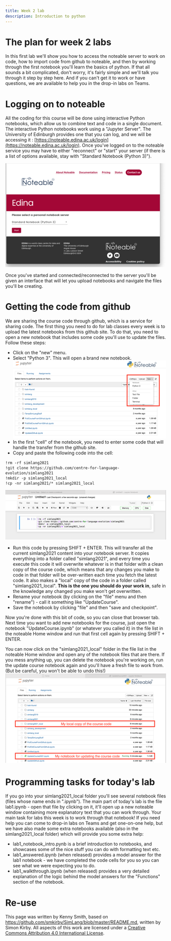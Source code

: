 ```yaml
---
title: Week 2 lab
description: Introduction to python
---
```


# The plan for week 2 labs

In this first lab we'll show you how to access the noteable server to work on code, how to import code from github to noteable, and then by working through the first notebook you'll learn the basics of python. If that all sounds a bit complicated, don't worry, it's fairly simple and we'll talk you through  it step by step here. And if you can't get it to work or have questions, we are available to help you in the drop-in labs on Teams.

# Logging on to noteable

All the coding for this course will be done using interactive Python notebooks, which allow us to combine text and code in a single document. The interactive Python notebooks work using a "Jupyter Server". The University of Edinburgh provides one that you can log, and we will be accessing it : [https://noteable.edina.ac.uk/login](https://noteable.edina.ac.uk/login). Once you've logged on to the noteable service you may have to either "reconnect" or "start" your server (if there is a list of options available, stay with "Standard Notebook (Python 3)").

![noteable screenshot](images/lab1_noteable_screenshot.png)

Once you've started and connected/reconnected to the server you'll be given an interface that will let you upload notebooks and navigate the files you'll be creating.

# Getting the code from github

We are sharing the course code through github, which is a service for sharing code. The first thing you need to do for lab classes every week is to upload the latest notebooks from this github site. To do that, you need to open a new notebook that includes some code you'll use to update the files. Follow these steps:

- Click on the "new" menu.
- Select "Python 3". This will open a brand new notebook.
![creating new python3 notebook](images/lab1_newnotebook_screenshot.png)
- In the first "cell" of the notebook, you need to enter some code that will handle the transfer from the github site.
- Copy and paste the following code into the cell:
```
!rm -rf simlang2021
!git clone https://github.com/centre-for-language-evolution/simlang2021
!mkdir -p simlang2021_local
!cp -nr simlang2021/* simlang2021_local
```
![creating new python3 notebook](images/lab1_import_code_screenshot.png)
- Run this code by pressing SHIFT + ENTER. This will transfer all the current simlang2021 content into your notebook server. It copies everything into a folder called "simlang2021", and every time you execute this code it will overwrite whatever is in that folder with a clean copy of the course code, which means that any changes you make to code in that folder will be over-written each time you fetch the latest code. It also makes a "local" copy of the code in a folder called "simlang2021_local". **This is the one you should do your work in**, safe in the knowledge any changed you make won't get overwritten.
- Rename your notebook (by clicking on the "file" menu and then "rename") - call it something like "UpdateCourse".
- Save the notebook by clicking "file" and then "save and checkpoint".

Now you're done with this bit of code, so you can close that browser tab. Next time you want to add new notebooks for the course, just open the notebook "UpdateCourse.ipynb" (or whatever you called it) in the file list in the noteable Home window and run that first cell again by pressing SHIFT + ENTER.

You can now click on the "simlang2021_local" folder in the file list in the noteable Home window and open any of the notebook files that are there. If you mess anything up, you can delete the notebook you're working on, run the update course notebook again and you'll have a fresh file to work from. (But be careful, you won't be able to undo this!)
![highlighting simlang2021_local folder](images/lab1_home_screenshot.png)

# Programming tasks for today's lab

If you go into your simlang2021_local folder you'll see several notebook files (files whose name ends in ".ipynb"). The main part of today's lab is the file lab1.ipynb - open that file by clicking on it, it'll open up a new noteable window containing more explanatory text that you can work through. Your main task for labs this week is to work through that notebook! If you need help you can come to drop-in labs on Teams and get one-on-one help, but we have also made some extra notebooks available (also in the simlang2021_local folder) which will provide you some extra help:
- lab1_notebook_intro.pynb is a brief introduction to notebooks, and showcases some of the nice stuff you can do with formatting text etc.
- lab1_answered.ipynb (when released) provides a model answer for the lab1 notebook - we have completed the code cells for you so you can see what we were expecting you to do.
- lab1_walkthrough.ipynb (when released) provides a very detailed explanation of the logic behind the model answers for the "Functions" section of the notebook.

# Re-use

This page was written by Kenny Smith, based on https://github.com/smkirby/SimLang/blob/master/README.md, written by Simon Kirby. All aspects of this work are licensed under a [Creative Commons Attribution 4.0 International License](http://creativecommons.org/licenses/by/4.0/).
